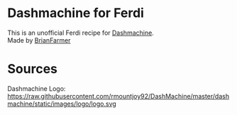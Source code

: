 # Dashmachine for Ferdi

This is an unofficial Ferdi recipe for [Dashmachine](https://github.com/rmountjoy92/DashMachine). <br>
Made by [BrianFarmer](https://somesan.net)

# Sources

Dashmachine Logo: https://raw.githubusercontent.com/rmountjoy92/DashMachine/master/dashmachine/static/images/logo/logo.svg

